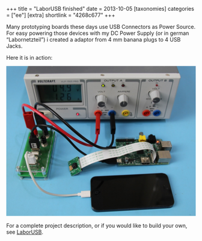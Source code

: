 +++
title = "LaborUSB finished"
date = 2013-10-05
[taxonomies]
categories = ["ee"]
[extra]
shortlink = "4268c677"
+++

Many prototyping boards these days use USB Connectors as Power Source. For easy powering
those devices with my DC Power Supply (or in german “Labornetzteil”) i created a adaptor
from 4 mm banana plugs to 4 USB Jacks.

<!-- more -->

Here it is in action:

![LaborUSB usage](LaborUSB_Usage.jpg)

For a complete project description, or if you would like to build your own, see
[LaborUSB](https://github.com/uwearzt/LaborUSB).
